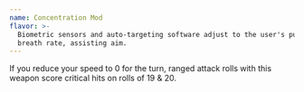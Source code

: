 ```yaml
---
name: Concentration Mod
flavor: >-
  Biometric sensors and auto-targeting software adjust to the user's pulse and
  breath rate, assisting aim.
---
```

If you reduce your speed to 0 for the turn, ranged attack rolls with this weapon score critical hits on rolls of 19 & 20.
